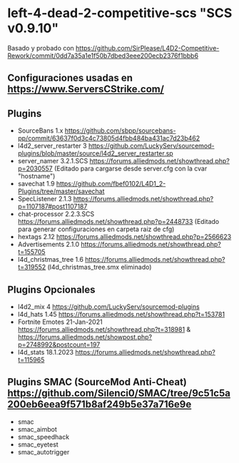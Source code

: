 # left-4-dead-2-competitive-scs "SCS v0.9.10"
Basado y probado con https://github.com/SirPlease/L4D2-Competitive-Rework/commit/0dd7a35a1e1f50b7dbed3eee200ecb2376f1bbb6
## Configuraciones usadas en https://www.ServersCStrike.com/
## Plugins
- SourceBans 1.x https://github.com/sbpp/sourcebans-pp/commit/63637f0d3c4c73805d4fbb484ba431ac7d23b462
- l4d2_server_restarter 3 https://github.com/LuckyServ/sourcemod-plugins/blob/master/source/l4d2_server_restarter.sp
- server_namer 3.2.1.SCS https://forums.alliedmods.net/showthread.php?p=2030557 (Editado para cargarse desde server.cfg con la cvar "hostname")
- savechat 1.9 https://github.com/fbef0102/L4D1_2-Plugins/tree/master/savechat
- SpecListener 2.1.3 https://forums.alliedmods.net/showthread.php?p=1107187#post1107187
- chat-processor 2.2.3.SCS https://forums.alliedmods.net/showthread.php?p=2448733 (Editado para generar configuraciones en carpeta raiz de cfg)
- hextags 2.12 https://forums.alliedmods.net/showthread.php?p=2566623
- Advertisements 2.1.0 https://forums.alliedmods.net/showthread.php?t=155705
- l4d_christmas_tree 1.6 https://forums.alliedmods.net/showthread.php?t=319552 (l4d_christmas_tree.smx eliminado)
## Plugins Opcionales
- l4d2_mix 4 https://github.com/LuckyServ/sourcemod-plugins
- l4d_hats 1.45 https://forums.alliedmods.net/showthread.php?t=153781
- Fortnite Emotes 21-Jan-2021 https://forums.alliedmods.net/showthread.php?t=318981 & https://forums.alliedmods.net/showpost.php?p=2748992&postcount=197
- l4d_stats 18.1.2023 https://forums.alliedmods.net/showthread.php?t=115965
## Plugins SMAC (SourceMod Anti-Cheat) https://github.com/Silenci0/SMAC/tree/9c51c5a200eb6eea9f571b8af249b5e37a716e9e
- smac
- smac_aimbot
- smac_speedhack
- smac_eyetest
- smac_autotrigger